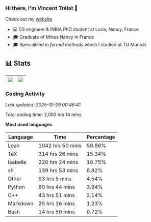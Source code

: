 ### Hi there, I'm Vincent Trélat 👋

Check out my [website](https://vtrelat.github.io)

-   💻 CS engineer & INRIA PhD student at Loria, Nancy, France
-   🎓 Graduate of Mines Nancy in France
-   🎓 Specialized in _formal methods_ which I studied at TU Munich

## 📊 **Stats**

| <img align="center" src="https://github-readme-stats.vercel.app/api?username=VTrelat&show_icons=true&theme=tokyonight&hide_border=true&include_all_commits=true" /> | <img align="center" src="https://github-readme-stats.vercel.app/api/top-langs/?username=VTrelat&layout=compact&theme=tokyonight&hide_border=true" /> |
| ---------------------------------------------------------------------------------------------------------------------------------------------------------------- | ------------------------------------------------------------------------------------------------------------------------------------------------- |

<!-- ### Profile views

<p align="center">
 <img src="https://profile-counter.glitch.me/VTrelat/count.svg" />
</p> -->

<!--automations-->
### Coding Activity
_Last updated: 2025-10-29 00:46:41_

Total coding time: 2,050 hrs 14 mins

**Most used languages**:

| Language | Time | Percentage |
| ------------- | ------------- | ------------- |
| Lean | 1042 hrs 50 mins | 50.86% |
| TeX | 314 hrs 26 mins | 15.34% |
| Isabelle | 220 hrs 24 mins | 10.75% |
| sh | 139 hrs 53 mins | 6.82% |
| Other | 93 hrs 5 mins | 4.54% |
| Python | 80 hrs 44 mins | 3.94% |
| C++ | 43 hrs 51 mins | 2.14% |
| Markdown | 25 hrs 16 mins | 1.23% |
| Bash | 14 hrs 50 mins | 0.72% |

